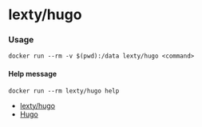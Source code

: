 # lexty/hugo

### Usage

    docker run --rm -v $(pwd):/data lexty/hugo <command>

#### Help message

    docker run --rm lexty/hugo help

 - [lexty/hugo](https://hub.docker.com/r/lexty/hugo/)
 - [Hugo](https://gohugo.io/)
